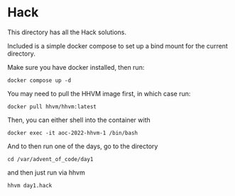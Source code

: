# Hack

This directory has all the Hack solutions.

Included is a simple docker compose to set up a bind mount for the current directory.

Make sure you have docker installed, then run:
```
docker compose up -d
```

You may need to pull the HHVM image first, in which case run:
```
docker pull hhvm/hhvm:latest
```

Then, you can either shell into the container with
```
docker exec -it aoc-2022-hhvm-1 /bin/bash
```

And to then run one of the days, go to the directory
```
cd /var/advent_of_code/day1
```

and then just run via hhvm
```
hhvm day1.hack
```
